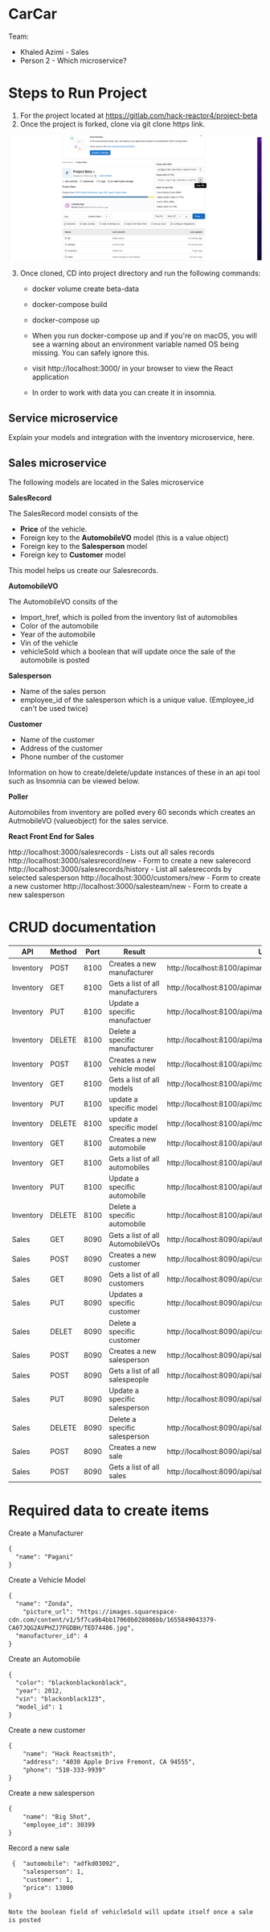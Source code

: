 # **CarCar**



Team:

* Khaled Azimi - Sales
* Person 2 - Which microservice?

# **Steps to Run Project**

1. For the project located at https://gitlab.com/hack-reactor4/project-beta
2. Once the project is forked, clone via git clone https link.

![Git](./imagefolder/gitclone.png)

3. Once cloned, CD into project directory and run the following commands:

    - docker volume create beta-data
    - docker-compose build
    - docker-compose up

    - When you run docker-compose up and if you're on macOS, you will see a warning about an environment variable named OS being missing. You can safely ignore this.
    - visit http://localhost:3000/ in your browser to view the React application
    - In order to work with data you can create it in insomnia.





## Service microservice

Explain your models and integration with the inventory
microservice, here.

## Sales microservice

The following models are located in the Sales microservice

**SalesRecord**

The SalesRecord model consists of the

   - **Price** of the vehicle.
   - Foreign key to the **AutomobileVO** model (this is a value object)
   - Foreign key to the **Salesperson** model
   - Foreign key to **Customer** model

This model helps us create our Salesrecords.

**AutomobileVO**

The AutomobileVO consits of the

 - Import_href, which is polled from the inventory list of automobiles
 - Color of the automobile
 - Year of the automobile
 - Vin of the vehicle
 - vehicleSold which a boolean that will update once the sale of the automobile is posted

**Salesperson**
 - Name of the sales person
 - employee_id of the salesperson which is a unique value. (Employee_id can't be used twice)

**Customer**
 - Name of the customer
 - Address of the customer
 - Phone number of the customer

Information on how to create/delete/update instances of these in an api tool such as Insomnia can be viewed below.

**Poller**

Automobiles from inventory are polled every 60 seconds which creates an AutmobileVO (valueobject) for the sales service.

**React Front End for Sales**

http://localhost:3000/salesrecords - Lists out all sales records
http://localhost:3000/salesrecord/new - Form to create a new salerecord
http://localhost:3000/salesrecords/history - List all salesrecords by selected salesperson
http://localhost:3000/customers/new - Form to create a new customer
http://localhost:3000/salesteam/new - Form to create a new salesperson




# **CRUD documentation**


| API | Method | Port | Result | URL
| ----------- | ----------- | ----------- | ----------- | ----------- |
| Inventory | POST | 8100 | Creates a new manufacturer  | http://localhost:8100/apimanufacturers/
| Inventory | GET | 8100 | Gets a list of all manufacturers  | http://localhost:8100/apimanufacturers/
| Inventory | PUT | 8100 | Update a specific manufactuer  | http://localhost:8100/api/manufacturers/{manufacturer.id}/
| Inventory | DELETE | 8100 | Delete a specific manufacturer  | http://localhost:8100/api/manufacturers/{manufacturer.id}/
| Inventory | POST | 8100 | Creates a new vehicle model  | http://localhost:8100/api/models/
| Inventory | GET | 8100 | Gets a list of all models  | http://localhost:8100/api/models/
| Inventory | PUT | 8100 | update a specific model  | http://localhost:8100/api/models/{model.id}/
| Inventory | DELETE | 8100 | update a specific model  | http://localhost:8100/api/models/{model.id}/
| Inventory | GET | 8100 | Creates a new automobile | http://localhost:8100/api/automobiles/
| Inventory | GET | 8100 | Gets a list of all automobiles  | http://localhost:8100/api/automobiles/
| Inventory | PUT | 8100 | Update a specific automobile | http://localhost:8100/api/automobiles/{automobile.vin}/
| Inventory | DELETE | 8100 | Delete a specific automobile | http://localhost:8100/api/automobiles/{automobile.vin}/
| Sales | GET | 8090 | Gets a list of all AutomobileVOs  | http://localhost:8090/api/automobiles/
| Sales | POST | 8090 | Creates a new customer | http://localhost:8090/api/customers/
| Sales | GET | 8090 | Gets a list of all customers | http://localhost:8090/api/customers/
| Sales | PUT | 8090 | Updates a specific customer | http://localhost:8090/api/customers/{customer.id}/
| Sales | DELET | 8090 | Delete a specific customer | http://localhost:8090/api/customers/{customer.id}/
| Sales | POST | 8090 | Creates a new salesperson| http://localhost:8090/api/salesteam/
| Sales | POST | 8090 | Gets a list of all salespeople | http://localhost:8090/api/salesteam/
| Sales | PUT | 8090 | Update a specific salesperson| http://localhost:8090/api/salesteam/{salesperson.id}/
| Sales | DELETE | 8090 | Delete a specific salesperson| http://localhost:8090/api/salesteam/{salesperson.id}/
| Sales | POST | 8090 | Creates a new sale | http://localhost:8090/api/salesteam/
| Sales | POST | 8090 | Gets a list of all sales | http://localhost:8090/api/salesteam/



# Required data to create items

Create a Manufacturer

```
{
  "name": "Pagani"
}
```

Create a Vehicle Model

```
{
  "name": "Zonda",
	"picture_url": "https://images.squarespace-cdn.com/content/v1/5f7ca9b4bb17060b028086bb/1655849043379-CA07JQG2AVPHZJ7FGDBH/TED74486.jpg",
  "manufacturer_id": 4
}
```

Create an Automobile

```
{
  "color": "blackonblackonblack",
  "year": 2012,
  "vin": "blackonblack123",
  "model_id": 1
}
```

Create a new customer

```
{
	"name": "Hack Reactsmith",
	"address": "4030 Apple Drive Fremont, CA 94555",
	"phone": "510-333-9939"
}

```

Create a new salesperson

```
{
	"name": "Big Shot",
	"employee_id": 30399
}
```

Record a new sale
```
 {  "automobile": "adfkd03092",
    "salesperson": 1,
    "customer": 1,
    "price": 13000
}

Note the boolean field of vehicleSold will update itself once a sale is posted
```
